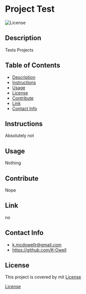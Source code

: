 # Project Test

  ![License](https://img.shields.io/badge/License-mit-blue.svg)
  
  
  ## Description
  Tests Projects


  ## Table of Contents
  - [Description](#description)
  - [Instructions](#instructions)
  - [Usage](#usage)
  - [License](#license)
  - [Contribute](#contribute)
  - [Link](#link)
  - [Contact Info](#github)


  ## Instructions
  Absolutely not


  ## Usage
  Nothing
  

  ## Contribute
  Nope


  ## Link
  no

  ## Contact Info
  * k.mcdowellr@gmail.com
  * https://github.com/K-Owell



  ## License 
  This project is covered by mit [License](https://choosealicense.com/licenses/mit/)
  
  [License](https://choosealicense.com/licenses/mit/)
  
